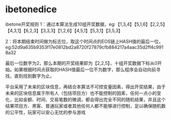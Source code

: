 # ibetonedice
ibetone开奖规则
1：通过本算法生成10组开奖数据，eg:【1,3,4】【5,1,6】【2,2,5】【4,3,1】【6,2,3】【3,3,3】【1,2,6】【4,5,1】【5,3,1】【3,5,3】

2：将本期结束时间做为标志位，取这个时间点的EOS链上HASH值的最后一位，eg:52d9a635b9353f17e0812bd2a8720f27879cfb884217a4aac35d2ff4c9918a32

最后一位数字为2，那么本期的开奖结果即为【2,2,5】，十组开奖数据下标从0开始。如果根据时间点获取的HASH值最后一位不为数字，那么程序会自动向前寻找，直到找到数字为止。

平台采用了未来的区块信息，再结合本算法不可控变量因素，得出开奖结果，由于未来的区块信息属于所有人（包括项目方）也不能控制的因素，任何一点小的变化，比如金额、时间、交易笔数的微调，都会得出完全不同的随机结果，并且这个结果项目方、黑客、普通玩家或者其他任何人都不能够进行控制，足以确保随机数的公平性，玩家可以安心无忧的参与游戏
